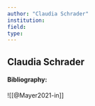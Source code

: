 ```yaml
---
author: "Claudia Schrader"
institution:
field:
type:
---
```


## Claudia Schrader
#### Bibliography:

![[@Mayer2021-in]]